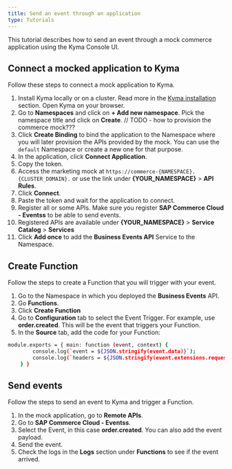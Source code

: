 ```yaml
---
title: Send an event through an application
type: Tutorials
---
```


This tutorial describes how to send an event through a mock commerce application using the Kyma Console UI.

## Connect a mocked application to Kyma

Follow these steps to connect a mock application to Kyma.

1. Install Kyma locally or on a cluster. Read more in the [Kyma installation](https://kyma-project.io/docs/root/kyma/#installation-installation) section. Open Kyma on your browser.
2. Go to **Namespaces** and click on **+ Add new namespace**. Pick the namespace title and click on **Create**.
// TODO - how to provision the commerce mock???
3. Click **Create Binding** to bind the application to the Namespace where you will later provision the APIs provided by the mock. You can use the `default` Namespace or create a new one for that purpose.
4. In the application, click **Connect Application**.
5. Copy the token.
6. Access the marketing mock at `https://commerce-{NAMESPACE}.{CLUSTER_DOMAIN}.` or use the link under **{YOUR_NAMESPACE}** > **API Rules**.
7. Click **Connect**.
8. Paste the token and wait for the application to connect.
9. Register all or some APIs. Make sure you register **SAP Commerce Cloud - Eventss** to be able to send events.
10. Registered APIs are available under **{YOUR_NAMESPACE}** > **Service Catalog** > **Services**
11. Click **Add once** to add the **Business Events API** Service to the Namespace.

##  Create Function

Follow the steps to create a Function that you will trigger with your event.

1. Go to the Namespace in which you deployed the **Business Events** API.
2. Go **Functions**.
3. Click **Create Function**
4. Go to **Configuration** tab to select the Event Trigger. For example, use **order.created**. This will be the event that triggers your Function.
5. In the **Source** tab, add the code for your Function:

```bash
module.exports = { main: function (event, context) {
        console.log(`event = ${JSON.stringify(event.data)}`);
        console.log(`headers = ${JSON.stringify(event.extensions.request.headers)}`);
    } }
```

## Send events

Follow the steps to send an event to Kyma and trigger a Function.

1. In the mock application, go to **Remote APIs**.
2. Go to **SAP Commerce Cloud - Eventss**.
3. Select the Event, in this case **order.created**. You can also add the event payload.
4. Send the event.
5. Check the logs in the **Logs** section under **Functions** to see if the event arrived.

